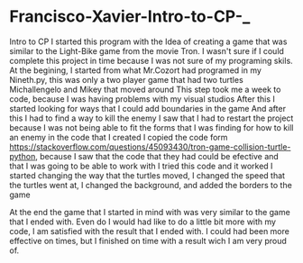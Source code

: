 # Francisco-Xavier-Intro-to-CP-_
Intro to CP 
I started this program with the Idea of creating a game that was similar to the Light-Bike game from the movie Tron.
I wasn't sure if I could complete this project in time because I was not sure of my programing skils.
At the begining, I started from what Mr.Cozort had programed in my Nineth.py, this was only a two player game that had two turtles Michallengelo and Mikey that moved around
This step took me a week to code, because I was having problems with my visual studios 
After this I started looking for ways that I could add boundaries in the game
And after this I had to find a way to kill the enemy 
I saw that I had to restart the project because I was not being able to fit the forms that I was finding for how to kill an enemy in the code that I created
I copied the code form https://stackoverflow.com/questions/45093430/tron-game-collision-turtle-python, because I saw that the code that they had could be efective and that I was going to be able to work with
I tried this code and it worked
I started changing the way that the turtles moved, I changed the speed that the turtles went at, I changed the background, and added the borders to the game

At the end the game that I started in mind with was very similar to the game that I ended with. Even do I would had like to do a little bit more with my code, I am satisfied with the result that I ended with.
I could had been more effective on times, but I finished on time with a result wich I am very proud of.
